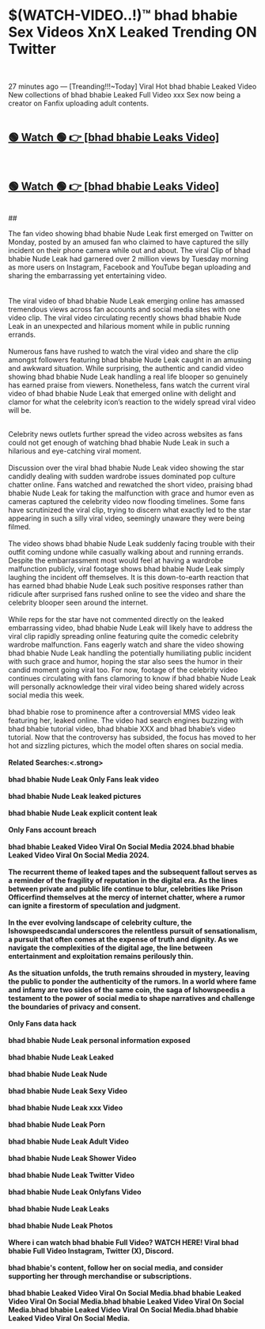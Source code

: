 

# $(WATCH-VIDEO..!)™ bhad bhabie Sex Videos XnX Leaked Trending ON Twitter<br>
<br>

27 minutes ago — [Treanding!!!~Today] Viral Hot bhad bhabie Leaked Video New collections of bhad bhabie Leaked Full Video xxx Sex now being a creator on Fanfix uploading adult contents.
<br>
 <br>

##  <a href="https://clipsfans.site/?title=bhad_bhabie&ref=git">🟢 Watch 🟢 👉 [bhad bhabie Leaks Video]</a><br>
  <br>

##  <a href="https://clipsfans.site/?title=bhad_bhabie&ref=git">🟢 Watch 🟢 👉 [bhad bhabie Leaks Video]</a><br>
  <br>
  ##
  <br>

The fan video showing bhad bhabie Nude Leak first emerged on Twitter on Monday, posted by an amused fan who claimed to have captured the silly incident on their phone camera while out and about. The viral Clip of bhad bhabie Nude Leak had garnered over 2 million views by Tuesday morning as more users on Instagram, Facebook and YouTube began uploading and sharing the embarrassing yet entertaining video.
<br><br>
  <br>
The viral video of bhad bhabie Nude Leak emerging online has amassed tremendous views across fan accounts and social media sites with one video clip. The viral video circulating recently shows bhad bhabie Nude Leak in an unexpected and hilarious moment while in public running errands.
<br><br>
Numerous fans have rushed to watch the viral video and share the clip amongst followers featuring bhad bhabie Nude Leak caught in an amusing and awkward situation. While surprising, the authentic and candid video showing bhad bhabie Nude Leak handling a real life blooper so genuinely has earned praise from viewers. Nonetheless, fans watch the current viral video of bhad bhabie Nude Leak that emerged online with delight and clamor for what the celebrity icon’s reaction to the widely spread viral video will be.
<br><br>

Celebrity news outlets further spread the video across websites as fans could not get enough of watching bhad bhabie Nude Leak in such a hilarious and eye-catching viral moment.
<br><br>
Discussion over the viral bhad bhabie Nude Leak video showing the star candidly dealing with sudden wardrobe issues dominated pop culture chatter online. Fans watched and rewatched the short video, praising bhad bhabie Nude Leak for taking the malfunction with grace and humor even as cameras captured the celebrity video now flooding timelines. Some fans have scrutinized the viral clip, trying to discern what exactly led to the star appearing in such a silly viral video, seemingly unaware they were being filmed.
<br><br>
The video shows bhad bhabie Nude Leak suddenly facing trouble with their outfit coming undone while casually walking about and running errands. Despite the embarrassment most would feel at having a wardrobe malfunction publicly, viral footage shows bhad bhabie Nude Leak simply laughing the incident off themselves. It is this down-to-earth reaction that has earned bhad bhabie Nude Leak such positive responses rather than ridicule after surprised fans rushed online to see the video and share the celebrity blooper seen around the internet.
<br><br>
While reps for the star have not commented directly on the leaked embarrassing video, bhad bhabie Nude Leak will likely have to address the viral clip rapidly spreading online featuring quite the comedic celebrity wardrobe malfunction. Fans eagerly watch and share the video showing bhad bhabie Nude Leak handling the potentially humiliating public incident with such grace and humor, hoping the star also sees the humor in their candid moment going viral too. For now, footage of the celebrity video continues circulating with fans clamoring to know if bhad bhabie Nude Leak will personally acknowledge their viral video being shared widely across social media this week.
<br><br>
bhad bhabie rose to prominence after a controversial MMS video leak featuring her, leaked online. The video had search engines buzzing with bhad bhabie tutorial video, bhad bhabie XXX and bhad bhabie’s video tutorial. Now that the controversy has subsided, the focus has moved to her hot and sizzling pictures, which the model often shares on social media.
<br><br>
<strong>Related Searches:<.strong>
<br><br>
bhad bhabie Nude Leak Only Fans leak video
<br><br>
bhad bhabie Nude Leak leaked pictures
<br><br>
bhad bhabie Nude Leak explicit content leak
<br><br>
Only Fans account breach
<br><br>
bhad bhabie Leaked Video Viral On Social Media 2024.bhad bhabie Leaked Video Viral On Social Media 2024.
<br><br>
The recurrent theme of leaked tapes and the subsequent fallout serves as a reminder of the fragility of reputation in the digital era. As the lines between private and public life continue to blur, celebrities like Prison Officerfind themselves at the mercy of internet chatter, where a rumor can ignite a firestorm of speculation and judgment.
<br><br>
In the ever evolving landscape of celebrity culture, the Ishowspeedscandal underscores the relentless pursuit of sensationalism, a pursuit that often comes at the expense of truth and dignity. As we navigate the complexities of the digital age, the line between entertainment and exploitation remains perilously thin.
<br><br>
As the situation unfolds, the truth remains shrouded in mystery, leaving the public to ponder the authenticity of the rumors. In a world where fame and infamy are two sides of the same coin, the saga of Ishowspeedis a testament to the power of social media to shape narratives and challenge the boundaries of privacy and consent.
<br><br>
Only Fans data hack
<br><br>
bhad bhabie Nude Leak personal information exposed
<br><br>
bhad bhabie Nude Leak Leaked
<br><br>
bhad bhabie Nude Leak Nude
<br><br>
bhad bhabie Nude Leak Sexy Video
<br><br>
bhad bhabie Nude Leak xxx Video
<br><br>
bhad bhabie Nude Leak Porn
<br><br>
bhad bhabie Nude Leak Adult Video
<br><br>
bhad bhabie Nude Leak Shower Video
<br><br>
bhad bhabie Nude Leak Twitter Video
<br><br>
bhad bhabie Nude Leak Onlyfans Video
<br><br>
bhad bhabie Nude Leak Leaks
<br><br>
bhad bhabie Nude Leak Photos
<br><br>
Where i can watch bhad bhabie Full Video? WATCH HERE! Viral bhad bhabie Full Video Instagram, Twitter (X), Discord.
<br><br>
bhad bhabie's content, follow her on social media, and consider supporting her through merchandise or subscriptions.
<br><br>
bhad bhabie Leaked Video Viral On Social Media.bhad bhabie Leaked Video Viral On Social Media.bhad bhabie Leaked Video Viral On Social Media.bhad bhabie Leaked Video Viral On Social Media.bhad bhabie Leaked Video Viral On Social Media.
